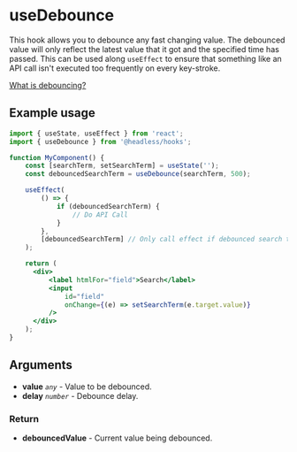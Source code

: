 # useDebounce

This hook allows you to debounce any fast changing value. The debounced value will only reflect the latest value that it got and the specified time has passed. This can be used along `useEffect` to ensure that something like an API call isn't executed too frequently on every key-stroke.

[What is debouncing?](https://css-tricks.com/the-difference-between-throttling-and-debouncing/#debouncing-enforces-that-a-function-not-be-called-again-until-a-certain-amount-of-time-has-passed-without-it-being-called-as-in-execute-this-function-only-if-100-milliseconds-have-passed-witho)

## Example usage

```jsx
import { useState, useEffect } from 'react';
import { useDebounce } from '@headless/hooks';

function MyComponent() {
    const [searchTerm, setSearchTerm] = useState('');
    const debouncedSearchTerm = useDebounce(searchTerm, 500);

    useEffect(
        () => {
            if (debouncedSearchTerm) {
                // Do API Call
            }
        },
        [debouncedSearchTerm] // Only call effect if debounced search term changes
    );

    return (
      <div>
          <label htmlFor="field">Search</label>
          <input
              id="field"
              onChange={(e) => setSearchTerm(e.target.value)}
          />
      </div>
    );
}
```

## Arguments

* **value** _`any`_ - Value to be debounced.
* **delay** _`number`_ - Debounce delay.

### Return

* **debouncedValue** - Current value being debounced.

